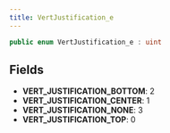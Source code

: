 ```yaml
---
title: VertJustification_e
---
```


```csharp
public enum VertJustification_e : uint
```

## Fields

- **VERT_JUSTIFICATION_BOTTOM**: 2
- **VERT_JUSTIFICATION_CENTER**: 1
- **VERT_JUSTIFICATION_NONE**: 3
- **VERT_JUSTIFICATION_TOP**: 0

